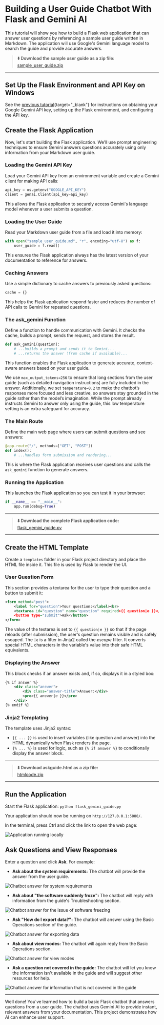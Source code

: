 # Building a User Guide Chatbot With Flask and Gemini AI
This tutorial will show you how to build a Flask web application that can answer user questions by referencing a sample user guide written in Markdown. The application will use Google's Gemini language model to search the guide and provide accurate answers.

> **⬇️ Download the sample user guide as a zip file:**  
> [sample_user_guide.zip](sample_user_guide.zip)

---

## Set Up the Flask Environment and API Key on Windows
See the [previous tutorial](../doc26/Flask_Connect_GeminiAI.md){target="_blank"} for instructions on obtaining your Google Gemini API key, setting up the Flask environment, and configuring the API key.

## Create the Flask Application
Now, let's start building the Flask application. We'll use prompt engineering techniques to ensure Gemini answers questions accurately using only information from your Markdown user guide. 

### Loading the Gemini API Key
Load your Gemini API key from an environment variable and create a Gemini client for making API calls:

```python
api_key = os.getenv("GOOGLE_API_KEY")
client = genai.Client(api_key=api_key)
```

This allows the Flask application to securely access Gemini's language model whenever a user submits a question.

### Loading the User Guide
Read your Markdown user guide from a file and load it into memory:

```python
with open("sample_user_guide.md", "r", encoding="utf-8") as f:
    user_guide = f.read()
```

This ensures the Flask application always has the latest version of your documentation to reference for answers.

### Caching Answers
Use a simple dictionary to cache answers to previously asked questions:

```python
cache = {}
```

This helps the Flask application respond faster and reduces the number of API calls to Gemini for repeated questions.

### The ask_gemini Function
Define a function to handle communication with Gemini. It checks the cache, builds a prompt, sends the request, and stores the result.

```python
def ask_gemini(question):
    # ...builds a prompt and sends it to Gemini...
    # ...returns the answer (from cache if available)...
```
This function enables the Flask application to generate accurate, context-aware answers based on your user guide.

We use `max_output_tokens=256` to ensure that long sections from the user guide (such as detailed navigation instructions) are fully included in the answer. Additionally, we set `temperature=0.2` to make the chatbot’s responses more focused and less creative, so answers stay grounded in the guide rather than the model’s imagination. While the prompt already instructs Gemini to answer only using the guide, this low temperature setting is an extra safeguard for accuracy.

### The Main Route
Define the main web page where users can submit questions and see answers:

```python
@app.route("/", methods=["GET", "POST"])
def index():
    # ...handles form submission and rendering...
```

This is where the Flask application receives user questions and calls the `ask_gemini` function to generate answers.

### Running the Application
This launches the Flask application so you can test it in your browser:

```python
if __name__ == "__main__":
    app.run(debug=True)
```

---

> **⬇️ Download the complete Flask application code:**  
> [flask_gemini_guide.py](flask_gemini_guide.py)

---

## Create the HTML Template
Create a `templates` folder in your Flask project directory and place the HTML file inside it. This file is used by Flask to render the UI.

### User Question Form
This section provides a textarea for the user to type their question and a button to submit it:

```xml
<form method="post">
    <label for="question">Your question:</label><br>
    <textarea id="question" name="question" required>{{ question|e }}</textarea><br>
    <button type="submit">Ask</button>
</form>
```

The value of the textarea is set to `{{ question|e }}` so that if the page reloads (after submission), the user's question remains visible and is safely escaped. The `|e` is a filter in Jinja2 called the *escape* filter. It converts special HTML characters in the variable's value into their safe HTML equivalents.

### Displaying the Answer
This block checks if an answer exists and, if so, displays it in a styled box:

```xml
{% if answer %}
    <div class="answer">
        <div class="answer-title">Answer:</div>
        <pre>{{ answer|e }}</pre>
    </div>
{% endif %}
```

### Jinja2 Templating

The template uses Jinja2 syntax:

- `{{ ... }}` is used to insert variables (like question and answer) into the HTML dynamically when Flask renders the page.
- `{% ... %}` is used for logic, such as `{% if answer %}` to conditionally display the answer block.

---

> **⬇️ Download askguide.html as a zip file:**  
> [htmlcode.zip](htmlcode.zip)

---

## Run the Application
Start the Flask application: `python flask_gemini_guide.py`

Your application should now be running on `http://127.0.0.1:5000/`.

In the terminal, press Ctrl and click the link to open the web page:

![Application running locally](Flaskguidebot1.png)

## Ask Questions and View Responses
Enter a question and click **Ask**. For example:

- **Ask about the system requirements:**
The chatbot will provide the answer from the user guide.

![Chatbot answer for system requirements](Flaskguidebot2.png)

- **Ask about "the software suddenly froze":**
The chatbot will reply with information from the guide's Troubleshooting section.

![Chatbot answer for the issue of software freezing](Flaskguidebot3.png)

- **Ask "How do I export data?":**
The chatbot will answer using the Basic Operations section of the guide.

![Chatbot answer for exporting data](Flaskguidebot4.png)

- **Ask about view modes:**
The chatbot will again reply from the Basic Operations section.

![Chatbot answer for view modes](Flaskguidebot5.png)

- **Ask a question not covered in the guide:**
The chatbot will let you know the information isn't available in the guide and will suggest other resources for help.

![Chatbot answer for information that is not covered in the guide](Flaskguidebot6.png)

---

Well done! You've learned how to build a basic Flask chatbot that answers questions from a user guide. The chatbot uses Gemini AI to provide instant, relevant answers from your documentation. This project demonstrates how AI can enhance user support.